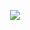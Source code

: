 <p align="center">
  <img src="https://user-images.githubusercontent.com/61073050/148670025-8e62def3-5814-4e19-806d-cadb67082e95.png">
</p>




